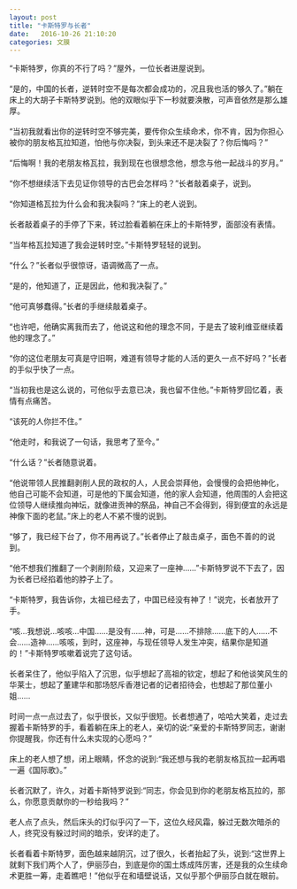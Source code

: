 ```yaml
---
layout: post
title: "卡斯特罗与长者"
date:   2016-10-26 21:10:20
categories: 文膜
---
```


“卡斯特罗，你真的不行了吗？”屋外，一位长者进屋说到。<br/>
<br/>
“是的，中国的长者，逆转时空不是每次都会成功的，况且我也活的够久了。”躺在床上的大胡子卡斯特罗说到。他的双眼似乎下一秒就要涣散，可声音依然是那么雄厚。<br/>
<br/>
“当初我就看出你的逆转时空不够完美，要传你众生续命术，你不肯，因为你担心被你的朋友格瓦拉知道，怕他与你决裂，到头来还不是决裂了？你后悔吗？”<br/>
<br/>
“后悔啊！我的老朋友格瓦拉，我到现在也很想念他，想念与他一起战斗的岁月。”<br/>
<br/>
“你不想继续活下去见证你领导的古巴会怎样吗？”长者敲着桌子，说到。<br/>
<br/>
“你知道格瓦拉为什么会和我决裂吗？”床上的老人说到。<br/>
<br/>
长者敲着桌子的手停了下来，转过脸看着躺在床上的卡斯特罗，面部没有表情。<br/>
<br/>
“当年格瓦拉知道了我会逆转时空。”卡斯特罗轻轻的说到。<br/>
<br/>
“什么？”长者似乎很惊讶，语调微高了一点。<br/>
<br/>
“是的，他知道了，正是因此，他和我决裂了。”<br/>
<br/>
“他可真够蠢得。”长者的手继续敲着桌子。<br/>
<br/>
“也许吧，他确实离我而去了，他说这和他的理念不同，于是去了玻利维亚继续着他的理念了。”<br/>
<br/>
“你的这位老朋友可真是守旧啊，难道有领导才能的人活的更久一点不好吗？”长者的手似乎快了一点。<br/>
<br/>
“当初我也是这么说的，可他似乎去意已决，我也留不住他。”卡斯特罗回忆着，表情有点痛苦。<br/>
<br/>
“该死的人你拦不住。”<br/>
<br/>
“他走时，和我说了一句话，我思考了至今。”<br/>
<br/>
“什么话？”长者随意说着。<br/>
<br/>
“他说带领人民推翻剥削人民的政权的人，人民会崇拜他，会慢慢的会把他神化，他自己可能不会知道，可是他的下属会知道，他的家人会知道，他周围的人会把这位领导人继续推向神坛，就像进贡神的祭品，神自己不会得到，得到便宜的永远是神像下面的老鼠。”床上的老人不紧不慢的说到。<br/>
<br/>
“够了，我已经下台了，你不用再说了。”长者停止了敲击桌子，面色不善的的说到。<br/>
<br/>
“他不想我们推翻了一个剥削阶级，又迎来了一座神……”卡斯特罗说不下去了，因为长者已经掐着他的脖子上了。<br/>
<br/>
“卡斯特罗，我告诉你，太祖已经去了，中国已经没有神了！”说完，长者放开了手。<br/>
<br/>
“咳…我想说…咳咳…中国……是没有……神，可是……不排除……底下的人……不会……造神……咳咳，到时，这座神，与现任领导人发生冲突，结果你是知道的！”卡斯特罗咳嗽着说完了这句话。<br/>
<br/>
长者呆住了，他似乎陷入了沉思，似乎想起了高祖的钦定，想起了和他谈笑风生的华莱士，想起了董建华和那场怒斥香港记者的记者招待会，也想起了那位董小姐……<br/>
<br/>
时间一点一点过去了，似乎很长，又似乎很短。长者想通了，哈哈大笑着，走过去握着卡斯特罗的手，看着躺在床上的老人，亲切的说:“亲爱的卡斯特罗同志，谢谢你提醒我，你还有什么未实现的心愿吗？”<br/>
<br/>
床上的老人想了想，闭上眼睛，怀念的说到:“我还想与我的老朋友格瓦拉一起再唱一遍《国际歌》。”<br/>
<br/>
长者沉默了，许久，对着卡斯特罗说到:“同志，你会见到你的老朋友格瓦拉的，那么，你愿意贡献你的一秒给我吗？”<br/>
<br/>
老人点了点头，然后床头的灯似乎闪了一下，这位久经风霜，躲过无数次暗杀的人，终究没有躲过时间的暗杀，安详的走了。<br/>
<br/>
长者看着卡斯特罗，面色越来越阴沉，过了很久，长者抬起了头，说到:“这世界上就剩下我们两个人了，伊丽莎白，到底是你的国土炼成阵厉害，还是我的众生续命术更胜一筹，走着瞧吧！”他似乎在和墙壁说话，又似乎那个伊丽莎白就在眼前。<br/>

